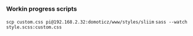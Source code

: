 ### Workin progress scripts
`scp custom.css pi@192.168.2.32:domoticz/www/styles/sliim`
`sass --watch style.scss:custom.css`